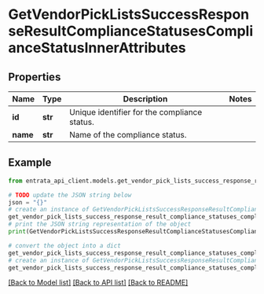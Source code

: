 # GetVendorPickListsSuccessResponseResultComplianceStatusesComplianceStatusInnerAttributes


## Properties

Name | Type | Description | Notes
------------ | ------------- | ------------- | -------------
**id** | **str** | Unique identifier for the compliance status. | 
**name** | **str** | Name of the compliance status. | 

## Example

```python
from entrata_api_client.models.get_vendor_pick_lists_success_response_result_compliance_statuses_compliance_status_inner_attributes import GetVendorPickListsSuccessResponseResultComplianceStatusesComplianceStatusInnerAttributes

# TODO update the JSON string below
json = "{}"
# create an instance of GetVendorPickListsSuccessResponseResultComplianceStatusesComplianceStatusInnerAttributes from a JSON string
get_vendor_pick_lists_success_response_result_compliance_statuses_compliance_status_inner_attributes_instance = GetVendorPickListsSuccessResponseResultComplianceStatusesComplianceStatusInnerAttributes.from_json(json)
# print the JSON string representation of the object
print(GetVendorPickListsSuccessResponseResultComplianceStatusesComplianceStatusInnerAttributes.to_json())

# convert the object into a dict
get_vendor_pick_lists_success_response_result_compliance_statuses_compliance_status_inner_attributes_dict = get_vendor_pick_lists_success_response_result_compliance_statuses_compliance_status_inner_attributes_instance.to_dict()
# create an instance of GetVendorPickListsSuccessResponseResultComplianceStatusesComplianceStatusInnerAttributes from a dict
get_vendor_pick_lists_success_response_result_compliance_statuses_compliance_status_inner_attributes_from_dict = GetVendorPickListsSuccessResponseResultComplianceStatusesComplianceStatusInnerAttributes.from_dict(get_vendor_pick_lists_success_response_result_compliance_statuses_compliance_status_inner_attributes_dict)
```
[[Back to Model list]](../README.md#documentation-for-models) [[Back to API list]](../README.md#documentation-for-api-endpoints) [[Back to README]](../README.md)


